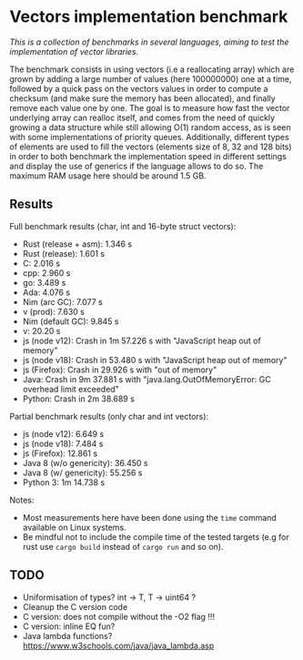 # Vectors implementation benchmark

*This is a collection of benchmarks in several languages, aiming to test the implementation of vector libraries.*

The benchmark consists in using vectors (i.e a reallocating array) which are grown by adding a large number of values (here 100000000) one at a time, followed by a quick pass on the vectors values in order to compute a checksum (and make sure the memory has been allocated), and finally remove each value one by one. The goal is to measure how fast the vector underlying array can realloc itself, and comes from the need of quickly growing a data structure while still allowing O(1) random access, as is seen with some implementations of priority queues. Additionally, different types of elements are used to fill the vectors (elements size of 8, 32 and 128 bits) in order to both benchmark the implementation speed in different settings and display the use of generics if the language allows to do so. The maximum RAM usage here should be around 1.5 GB.


## Results

Full benchmark results (char, int and 16-byte struct vectors):

- Rust (release + asm):     1.346 s
- Rust (release):           1.601 s
- C:                        2.016 s
- cpp:                      2.960 s
- go:                       3.489 s
- Ada:                      4.076 s
- Nim (arc GC):             7.077 s
- v (prod):                 7.630 s
- Nim (default GC):         9.845 s
- v:                        20.20 s
- js (node v12):            Crash in 1m 57.226 s with "JavaScript heap out of memory"
- js (node v18):            Crash in 53.480 s with "JavaScript heap out of memory"
- js (Firefox):             Crash in 29.926 s with "out of memory"
- Java:                     Crash in 9m 37.881 s with "java.lang.OutOfMemoryError: GC overhead limit exceeded"
- Python:                   Crash in 2m 38.689 s

Partial benchmark results (only char and int vectors):

- js (node v12):            6.649 s
- js (node v18):            7.484 s
- js (Firefox):             12.861 s
- Java 8 (w/o genericity):  36.450 s
- Java 8 (w/ genericity):   55.256 s
- Python 3:                 1m 14.738 s

Notes:
- Most measurements here have been done using the ``` time ``` command available on Linux systems.
- Be mindful not to include the compile time of the tested targets (e.g for rust use ``` cargo build ``` instead of ``` cargo run ``` and so on).


## TODO

- Uniformisation of types? int -> T, T -> uint64 ?
- Cleanup the C version code
- C version: does not compile without the -O2 flag !!!
- C version: inline EQ fun?
- Java lambda functions? https://www.w3schools.com/java/java_lambda.asp
